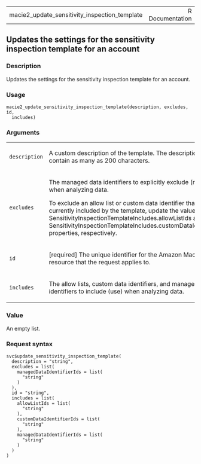 <table style="width: 100%;">
<tbody>
<tr class="odd">
<td>macie2_update_sensitivity_inspection_template</td>
<td style="text-align: right;">R Documentation</td>
</tr>
</tbody>
</table>

## Updates the settings for the sensitivity inspection template for an account

### Description

Updates the settings for the sensitivity inspection template for an
account.

### Usage

    macie2_update_sensitivity_inspection_template(description, excludes, id,
      includes)

### Arguments

<table>
<colgroup>
<col style="width: 35%" />
<col style="width: 65%" />
</colgroup>
<tbody>
<tr class="odd">
<td><code
id="macie2_update_sensitivity_inspection_template_:_description">description</code></td>
<td><p>A custom description of the template. The description can contain
as many as 200 characters.</p></td>
</tr>
<tr class="even">
<td><code
id="macie2_update_sensitivity_inspection_template_:_excludes">excludes</code></td>
<td><p>The managed data identifiers to explicitly exclude (not use) when
analyzing data.</p>
<p>To exclude an allow list or custom data identifier that's currently
included by the template, update the values for the
SensitivityInspectionTemplateIncludes.allowListIds and
SensitivityInspectionTemplateIncludes.customDataIdentifierIds
properties, respectively.</p></td>
</tr>
<tr class="odd">
<td><code
id="macie2_update_sensitivity_inspection_template_:_id">id</code></td>
<td><p>[required] The unique identifier for the Amazon Macie resource
that the request applies to.</p></td>
</tr>
<tr class="even">
<td><code
id="macie2_update_sensitivity_inspection_template_:_includes">includes</code></td>
<td><p>The allow lists, custom data identifiers, and managed data
identifiers to include (use) when analyzing data.</p></td>
</tr>
</tbody>
</table>

### Value

An empty list.

### Request syntax

    svc$update_sensitivity_inspection_template(
      description = "string",
      excludes = list(
        managedDataIdentifierIds = list(
          "string"
        )
      ),
      id = "string",
      includes = list(
        allowListIds = list(
          "string"
        ),
        customDataIdentifierIds = list(
          "string"
        ),
        managedDataIdentifierIds = list(
          "string"
        )
      )
    )
